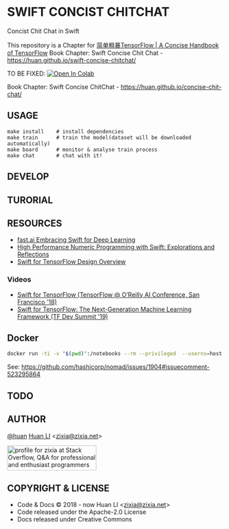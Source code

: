 # SWIFT CONCIST CHITCHAT

Concist Chit Chat in Swift

This repository is a Chapter for [简单粗暴TensorFlow | A Concise Handbook of TensorFlow](https://tf.wiki)
Book Chapter: Swift Concise Chit Chat - <https://huan.github.io/swift-concise-chitchat/>

TO BE FIXED: [![Open In Colab](https://colab.research.google.com/assets/colab-badge.svg)](https://colab.research.google.com/github/huan/swift-concise-chitchat/blob/master/Swift_Concise_ChitChat.ipynb)

Book Chapter: Swift Concise ChitChat - <https://huan.github.io/concise-chit-chat/>

## USAGE

```shell
make install    # install dependencies
make train      # train the model(dataset will be downloaded automatically)
make board      # monitor & analyse train process
make chat       # chat with it!
```

## DEVELOP

## TURORIAL

## RESOURCES

- [fast.ai Embracing Swift for Deep Learning](https://www.fast.ai/2019/03/06/fastai-swift/)
- [High Performance Numeric Programming with Swift: Explorations and Reflections](https://www.fast.ai/2019/01/10/swift-numerics/)
- [Swift for TensorFlow Design Overview](https://github.com/tensorflow/swift/blob/master/docs/DesignOverview.md)

### Videos

- [Swift for TensorFlow (TensorFlow @ O’Reilly AI Conference, San Francisco '18)](https://www.youtube.com/watch?v=mu0j4Gd2YY8)
- [Swift for TensorFlow: The Next-Generation Machine Learning Framework (TF Dev Summit '19)](https://www.youtube.com/watch?v=s65BigoMV_I)

## Docker

```sh
docker run -ti -v "$(pwd)":/notebooks --rm --privileged  --userns=host --entrypoint /bin/bash swift-jupyter
```

See: <https://github.com/hashicorp/nomad/issues/1904#issuecomment-523295864>

## TODO

## AUTHOR

[@huan](https://github.com/huan) [Huan LI](https://linkedin.com/in/zixia) \<zixia@zixia.net\>

<a href="http://stackoverflow.com/users/1123955/zixia">
  <img src="http://stackoverflow.com/users/flair/1123955.png" width="208" height="58" alt="profile for zixia at Stack Overflow, Q&amp;A for professional and enthusiast programmers" title="profile for zixia at Stack Overflow, Q&amp;A for professional and enthusiast programmers">
</a>

## COPYRIGHT & LICENSE

- Code & Docs © 2018 - now Huan LI \<zixia@zixia.net\>
- Code released under the Apache-2.0 License
- Docs released under Creative Commons
